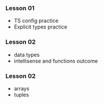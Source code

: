 ### Lesson 01

- TS config practice
- Explicit types practice

### Lesson 02

- data types
- intellisense and functions outcome

### Lesson 02

- arrays
- tuples
